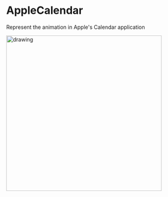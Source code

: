 # AppleCalendar

Represent the animation in Apple's Calendar application

<img src="yearToMonth.gif" alt="drawing" width="414"/>

